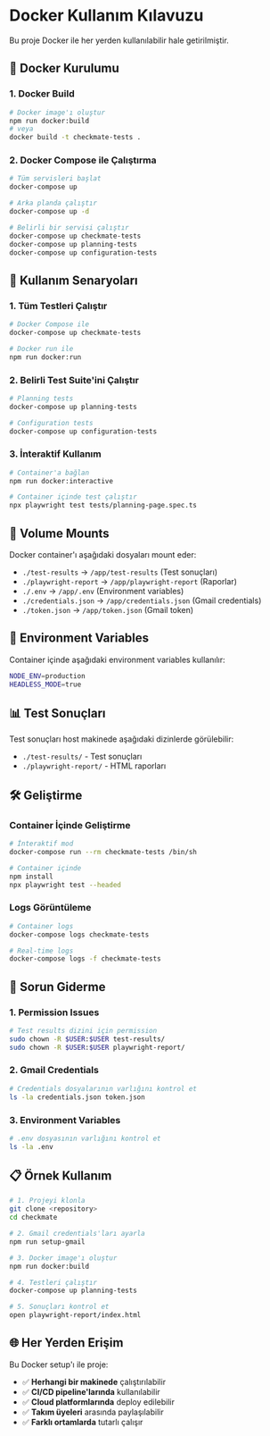 # Docker Kullanım Kılavuzu

Bu proje Docker ile her yerden kullanılabilir hale getirilmiştir.

## 🐳 Docker Kurulumu

### 1. Docker Build

```bash
# Docker image'ı oluştur
npm run docker:build
# veya
docker build -t checkmate-tests .
```

### 2. Docker Compose ile Çalıştırma

```bash
# Tüm servisleri başlat
docker-compose up

# Arka planda çalıştır
docker-compose up -d

# Belirli bir servisi çalıştır
docker-compose up checkmate-tests
docker-compose up planning-tests
docker-compose up configuration-tests
```

## 🚀 Kullanım Senaryoları

### 1. Tüm Testleri Çalıştır

```bash
# Docker Compose ile
docker-compose up checkmate-tests

# Docker run ile
npm run docker:run
```

### 2. Belirli Test Suite'ini Çalıştır

```bash
# Planning tests
docker-compose up planning-tests

# Configuration tests
docker-compose up configuration-tests
```

### 3. İnteraktif Kullanım

```bash
# Container'a bağlan
npm run docker:interactive

# Container içinde test çalıştır
npx playwright test tests/planning-page.spec.ts
```

## 📁 Volume Mounts

Docker container'ı aşağıdaki dosyaları mount eder:

- `./test-results` → `/app/test-results` (Test sonuçları)
- `./playwright-report` → `/app/playwright-report` (Raporlar)
- `./.env` → `/app/.env` (Environment variables)
- `./credentials.json` → `/app/credentials.json` (Gmail credentials)
- `./token.json` → `/app/token.json` (Gmail token)

## 🔧 Environment Variables

Container içinde aşağıdaki environment variables kullanılır:

```bash
NODE_ENV=production
HEADLESS_MODE=true
```

## 📊 Test Sonuçları

Test sonuçları host makinede aşağıdaki dizinlerde görülebilir:

- `./test-results/` - Test sonuçları
- `./playwright-report/` - HTML raporları

## 🛠️ Geliştirme

### Container İçinde Geliştirme

```bash
# İnteraktif mod
docker-compose run --rm checkmate-tests /bin/sh

# Container içinde
npm install
npx playwright test --headed
```

### Logs Görüntüleme

```bash
# Container logs
docker-compose logs checkmate-tests

# Real-time logs
docker-compose logs -f checkmate-tests
```

## 🚨 Sorun Giderme

### 1. Permission Issues

```bash
# Test results dizini için permission
sudo chown -R $USER:$USER test-results/
sudo chown -R $USER:$USER playwright-report/
```

### 2. Gmail Credentials

```bash
# Credentials dosyalarının varlığını kontrol et
ls -la credentials.json token.json
```

### 3. Environment Variables

```bash
# .env dosyasının varlığını kontrol et
ls -la .env
```

## 📋 Örnek Kullanım

```bash
# 1. Projeyi klonla
git clone <repository>
cd checkmate

# 2. Gmail credentials'ları ayarla
npm run setup-gmail

# 3. Docker image'ı oluştur
npm run docker:build

# 4. Testleri çalıştır
docker-compose up planning-tests

# 5. Sonuçları kontrol et
open playwright-report/index.html
```

## 🌐 Her Yerden Erişim

Bu Docker setup'ı ile proje:

- ✅ **Herhangi bir makinede** çalıştırılabilir
- ✅ **CI/CD pipeline'larında** kullanılabilir
- ✅ **Cloud platformlarında** deploy edilebilir
- ✅ **Takım üyeleri** arasında paylaşılabilir
- ✅ **Farklı ortamlarda** tutarlı çalışır
